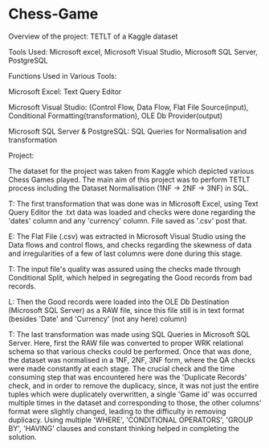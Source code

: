 # Chess-Game

Overview of the project: TETLT of a Kaggle dataset

Tools Used: Microsoft excel, Microsoft Visual Studio, Microsoft SQL Server, PostgreSQL

Functions Used in Various Tools:

Microsoft Excel: Text Query Editor

Microsoft Visual Studio: (Control Flow, Data Flow, Flat File Source(input), Conditional Formatting(transformation), OLE Db Provider(output)

Microsoft SQL Server & PostgreSQL: SQL Queries for Normalisation and transformation

Project: 

The dataset for the project was taken from Kaggle which depicted various Chess Games played. The main aim of this project was to perform TETLT process including the Dataset Normalisation (1NF -> 2NF -> 3NF) in SQL. 

T: The first transformation that was done was in Microsoft Excel, using Text Query Editor the .txt data was loaded and checks were done regarding the 'dates' column and any 'currency' column. File saved as '.csv' post that.

E: The Flat File (.csv) was extracted in Microsoft Visual Studio using the Data flows and control flows, and checks regarding the skewness of data and irregularities of a few of last columns were done during this stage.

T: The input file's quality was assured using the checks made through Conditional Split, which helped in segregating the Good records from bad records.

L: Then the Good records were loaded into the OLE Db Destination (Microsoft SQL Server) as a RAW file, since this file still is in text format (besides 'Date' and 'Currency' (not any here) column)

T: The last transformation was made using SQL Queries in Microsoft SQL Server. Here, first the RAW file was converted to proper WRK relational schema so that various checks could be performed. Once that was done, the dataset was normalised in a 1NF, 2NF, 3NF form, where the QA checks were made constantly at each stage. The crucial check and the time consuming step that was encountered here was the 'Duplicate Records' check, and in order to remove the duplicacy, since, it was not just the entire tuples which were duplicately overwritten, a single 'Game id' was occurred multiple times in the dataset and corresponding to those, the other columns' format were slightly changed, leading to the difficulty in removing duplicacy. Using multiple 'WHERE', 'CONDITIONAL OPERATORS', 'GROUP BY', 'HAVING' clauses and constant thinking helped in completing the solution.
